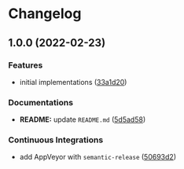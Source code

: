 # Changelog

## 1.0.0 (2022-02-23)


### Features

* initial implementations ([33a1d20](https://github.com/extra2000/mysql-podman/commit/33a1d205f24f17dfa8dfb98895541e4363d8763e))


### Documentations

* **README:** update `README.md` ([5d5ad58](https://github.com/extra2000/mysql-podman/commit/5d5ad5841edfb4cfac3a915e7bce68f4a6a948f3))


### Continuous Integrations

* add AppVeyor with `semantic-release` ([50693d2](https://github.com/extra2000/mysql-podman/commit/50693d295a96098d62051b4d274cefadbc9e5b30))

